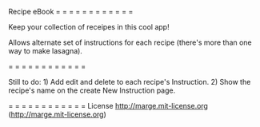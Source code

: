 Recipe eBook
= = = = = = = = = = = =

Keep your collection of receipes in this cool app!

Allows alternate set of instructions for each recipe (there's more than one way to make lasagna).


= = = = = = = = = = = =

Still to do:  1) Add edit and delete to each recipe's Instruction. 2) Show the recipe's name on the create New Instruction page.

= = = = = = = = = = = =
License http://marge.mit-license.org (http://marge.mit-license.org)
